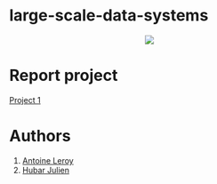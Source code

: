 # large-scale-data-systems
<p align="center">
  <img src= https://github.com/julien1941/large-scale-data-systems/blob/master/Image/J4o.gif/>
</p>

# Report project

[Project 1](https://www.overleaf.com/9156998969qgmvtwgyjsgt)

# Authors
1. [Antoine Leroy](https://github.com/AntoineLer)
1. [Hubar Julien](https://github.com/julien1941)

